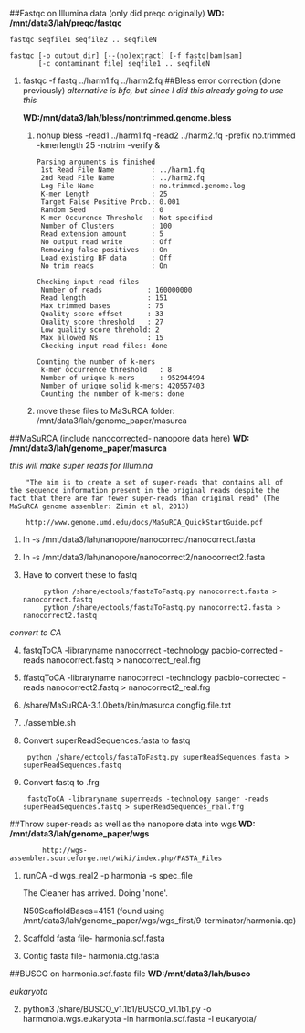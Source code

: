 ##Fastqc on Illumina data (only did preqc originally)
**WD: /mnt/data3/lah/preqc/fastqc**

	fastqc seqfile1 seqfile2 .. seqfileN

    fastqc [-o output dir] [--(no)extract] [-f fastq|bam|sam] 
           [-c contaminant file] seqfile1 .. seqfileN
1. fastqc -f fastq ../harm1.fq ../harm2.fq 
##Bless error correction (done previously) 
	*alternative is bfc, but since I did this already going to use this*
	
	**WD:/mnt/data3/lah/bless/nontrimmed.genome.bless**
	
	1.  nohup bless -read1 ../harm1.fq -read2 ../harm2.fq -prefix no.trimmed -kmerlength 25 -notrim -verify &
		
		
			Parsing arguments is finished
    		 1st Read File Name         : ../harm1.fq
   	  		 2nd Read File Name         : ../harm2.fq
    		 Log File Name              : no.trimmed.genome.log
   			 K-mer Length               : 25
     		 Target False Positive Prob.: 0.001
     		 Random Seed                : 0
    		 K-mer Occurence Threshold  : Not specified
    		 Number of Clusters         : 100
    		 Read extension amount      : 5
    		 No output read write       : Off
    		 Removing false positives   : On
    		 Load existing BF data      : Off
    		 No trim reads              : On

			Checking input read files
    		 Number of reads           : 160000000
    		 Read length               : 151
     		 Max trimmed bases         : 75
   	 		 Quality score offset      : 33
   	 		 Quality score threshold   : 27
     		 Low quality score threhold: 2
     		 Max allowed Ns            : 15
   	 		 Checking input read files: done

			Counting the number of k-mers
    		 k-mer occurrence threshold   : 8
    		 Number of unique k-mers      : 952944994
    		 Number of unique solid k-mers: 420557403
    		 Counting the number of k-mers: done

	2. move these files to MaSuRCA folder: /mnt/data3/lah/genome_paper/masurca
		
##MaSuRCA (include nanocorrected- nanopore data here)
**WD: /mnt/data3/lah/genome_paper/masurca**

*this will make super reads for Illumina*

		"The aim is to create a set of super-reads that contains all of the sequence information present in the original reads despite the fact that there are far fewer super-reads than original read" (The MaSuRCA genome assembler: Zimin et al, 2013)
		
		http://www.genome.umd.edu/docs/MaSuRCA_QuickStartGuide.pdf
		
1. ln -s /mnt/data3/lah/nanopore/nanocorrect/nanocorrect.fasta
2. ln -s /mnt/data3/lah/nanopore/nanocorrect2/nanocorrect2.fasta
3. Have to convert these to fastq

			python /share/ectools/fastaToFastq.py nanocorrect.fasta > nanocorrect.fastq
			python /share/ectools/fastaToFastq.py nanocorrect2.fasta > nanocorrect2.fastq

*convert to CA*
			
4. fastqToCA -libraryname nanocorrect -technology pacbio-corrected -reads nanocorrect.fastq > nanocorrect_real.frg
5. ffastqToCA -libraryname nanocorrect -technology pacbio-corrected -reads nanocorrect2.fastq > nanocorrect2_real.frg	
6. /share/MaSuRCA-3.1.0beta/bin/masurca congfig.file.txt
7. ./assemble.sh
8. Convert superReadSequences.fasta to fastq

		python /share/ectools/fastaToFastq.py superReadSequences.fasta > superReadSequences.fastq
9. Convert fastq to .frg
	 	
	 	fastqToCA -libraryname superreads -technology sanger -reads superReadSequences.fastq > superReadSequences_real.frg

##Throw super-reads as well as the nanopore data into wgs
**WD: /mnt/data3/lah/genome_paper/wgs**

			http://wgs-assembler.sourceforge.net/wiki/index.php/FASTA_Files
			
			
1. runCA -d wgs_real2 -p harmonia -s spec_file

	The Cleaner has arrived.  Doing 'none'.
	
	N50ScaffoldBases=4151 (found using /mnt/data3/lah/genome_paper/wgs/wgs_first/9-terminator/harmonia.qc)
2. Scaffold fasta file- harmonia.scf.fasta
3. Contig fasta file- harmonia.ctg.fasta

##BUSCO on harmonia.scf.fasta file
**WD:/mnt/data3/lah/busco**

*eukaryota*

2. python3 /share/BUSCO_v1.1b1/BUSCO_v1.1b1.py -o harmonoia.wgs.eukaryota -in harmonia.scf.fasta -l eukaryota/